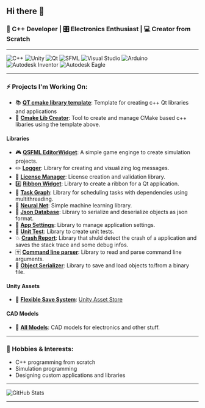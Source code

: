 ## Hi there 👋

<!--
**KROIA/KROIA** is a ✨ _special_ ✨ repository because its `README.md` (this file) appears on your GitHub profile.

Here are some ideas to get you started:

- 🔭 I’m currently working on ...
- 🌱 I’m currently learning ...
- 👯 I’m looking to collaborate on ...
- 🤔 I’m looking for help with ...
- 💬 Ask me about ...
- 📫 How to reach me: ...
- 😄 Pronouns: ...
- ⚡ Fun fact: ...
-->

### 🔧 C++ Developer | 🎛 Electronics Enthusiast | 💻 Creator from Scratch 

---

<!-- ### 🛠 Tech Stack -->

<!--![OpenGL](https://img.shields.io/badge/OpenGL-5586A4?style=for-the-badge&logo=opengl&logoColor=white) -->
![C++](https://img.shields.io/badge/C++-00599C?style=for-the-badge&logo=cplusplus&logoColor=white)
![Unity](https://img.shields.io/badge/Unity-000000?style=for-the-badge&logo=unity&logoColor=white)
![Qt](https://img.shields.io/badge/Qt-41CD52?style=for-the-badge&logo=qt&logoColor=white)
![SFML](https://img.shields.io/badge/SFML-8CC4D7?style=for-the-badge&logo=sfml&logoColor=white)
![Visual Studio](https://img.shields.io/badge/Visual%20Studio-5C2D91?style=for-the-badge&logo=visual%20studio&logoColor=white)
![Arduino](https://img.shields.io/badge/Arduino-00979D?style=for-the-badge&logo=arduino&logoColor=white)
![Autodesk Inventor](https://img.shields.io/badge/Autodesk%20Inventor-0696D7?style=for-the-badge&logo=autodesk&logoColor=white)
![Autodesk Eagle](https://img.shields.io/badge/Autodesk%20Eagle-0696D7?style=for-the-badge&logo=autodesk&logoColor=white)


---

### ⚡ Projects I'm Working On:

- 📚 **[QT cmake library template](https://github.com/KROIA/QT_cmake_library_template)**: Template for creating c++ Qt libraries and applications
- 🔧 **[Cmake Lib Creator](https://github.com/KROIA/CmakeLibCreator)**: Tool to create and manage CMake based c++ libaries using the template above.
#### Libraries
  * 🎮 **[QSFML EditorWidget](https://github.com/KROIA/QSFML_EditorWidget)**: A simple game enginge to create simulation projects.
  * ✏️ **[Logger](https://github.com/KROIA/Logger)**: Library for creating and visualizing log messages.
  * 🔐 **[License Manager](https://github.com/KROIA/LicenseManager)**: License creation and validation library.
  * #️⃣ **[Ribbon Widget](https://github.com/KROIA/RibbonWidget)**: Library to create a ribbon for a Qt application.
  * 🔀 **[Task Graph](https://github.com/KROIA/TaskGraph)**: Library for scheduling tasks with dependencies using multithreading.
  * 🐒 **[Neural Net](https://github.com/KROIA/NeuralNet)**: Simple machine learning library.
  * 📓 **[Json Database](https://github.com/KROIA/JsonDatabase)**: Library to serialize and deserialize objects as json format.
  * 🔧 **[App Settings](https://github.com/KROIA/AppSettings)**: Library to manage application settings.
  * 🔎 **[Unit Test](https://github.com/KROIA/UnitTest)**: Library to create unit tests.
  * 💥 **[Crash Report](https://github.com/KROIA/CrashReport)**: Library that shuld detect the crash of a application and saves the stack trace and some debug infos.
  * 🈂️ **[Command line parser](https://github.com/KROIA/CommandLineParser)**: Library to read and parse command line arguments.
  * 📄 **[Object Serializer](https://github.com/KROIA/ObjectSerializer)**: Library to save and load objects to/from a binary file.

#### Unity Assets
  * 📓 **[Flexible Save System](https://github.com/KROIA/Flexible-save-system)**: [Unity Asset Store](https://assetstore.unity.com/packages/add-ons/flexible-save-system-225017?srsltid=AfmBOoqDdcZV3FU8nCg029gN6xTE0E6i8E4hJ36Cq8EUV77YL5tSj0fJ)

#### CAD Models
  * 📐 **[All Models](https://grabcad.com/alex.krieg-1/models)**: CAD models for electronics and other stuff.
---

### 🔬 Hobbies & Interests:

- C++ programming from scratch
- Simulation programming
- Designing custom applications and libraries

---

![GitHub Stats](https://github-readme-stats.vercel.app/api?username=KROIA&show_icons=true&theme=dark)

---
